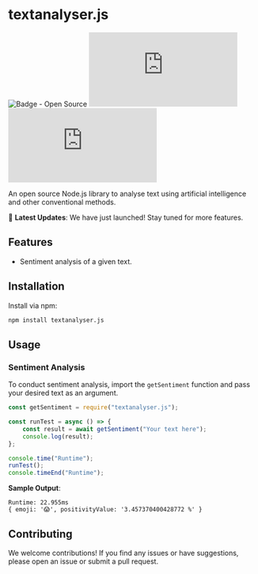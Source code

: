 # textanalyser.js

![Badge - Open Source](https://img.shields.io/badge/Open%20Source-%E2%9D%A4%EF%B8%8F-brightgreen)
![npm monthly downloads](https://img.shields.io/npm/dm/textanalyser.js)
![License](https://img.shields.io/npm/l/textanalyser.js)

An open source Node.js library to analyse text using artificial intelligence and other conventional methods. 

🚀 **Latest Updates**: We have just launched! Stay tuned for more features.

## Features

- Sentiment analysis of a given text.

## Installation

Install via npm:

```bash
npm install textanalyser.js
```

## Usage

### Sentiment Analysis

To conduct sentiment analysis, import the `getSentiment` function and pass your desired text as an argument.

```javascript
const getSentiment = require("textanalyser.js");

const runTest = async () => {
    const result = await getSentiment("Your text here");
    console.log(result);
};

console.time("Runtime");
runTest();
console.timeEnd("Runtime");
```

**Sample Output**:
```
Runtime: 22.955ms
{ emoji: '😱', positivityValue: '3.457370400428772 %' }
```

## Contributing

We welcome contributions! If you find any issues or have suggestions, please open an issue or submit a pull request.

